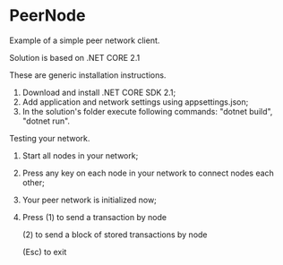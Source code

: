 # PeerNode
Example of a simple peer network client.

Solution is based on .NET CORE 2.1

These are generic installation instructions.
1. Download and install .NET CORE SDK 2.1;
2. Add application and network settings using appsettings.json;
3. In the solution's folder execute following commands: "dotnet build", "dotnet run".

Testing your network.
1. Start all nodes in your network;
2. Press any key on each node in your network to connect nodes each other;
3. Your peer network is initialized now;
4. Press (1) to send a transaction by node

      (2) to send a block of stored transactions by node
      
      (Esc) to exit

